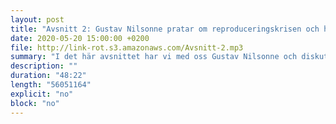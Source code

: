 ```yaml
---
layout: post
title: "Avsnitt 2: Gustav Nilsonne pratar om reproduceringskrisen och hur man ska göra för att få till riktigt jävla långa titlar"
date: 2020-05-20 15:00:00 +0200
file: http://link-rot.s3.amazonaws.com/Avsnitt-2.mp3
summary: "I det här avsnittet har vi med oss Gustav Nilsonne och diskuterar open science tillsammans med honom."
description: ""
duration: "48:22" 
length: "56051164"
explicit: "no" 
block: "no"
---
```

